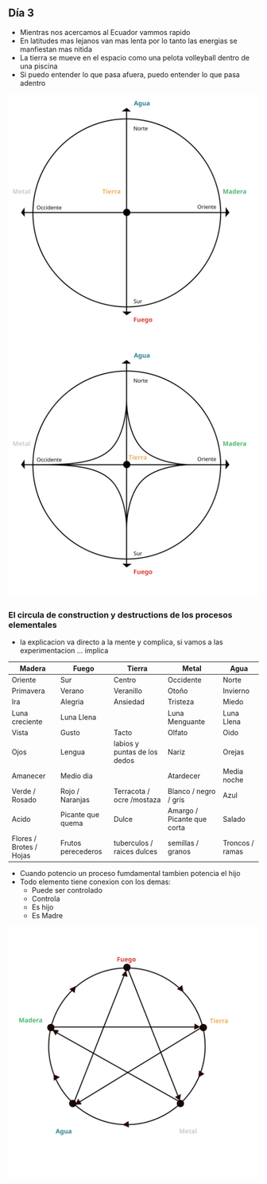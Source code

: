 ## Día 3

- Mientras nos acercamos al Ecuador vammos rapido
- En latitudes mas lejanos van mas lenta por lo tanto las energias se manfiestan mas nitida
- La tierra se mueve en el espacio como una pelota volleyball dentro de una piscina
- Si puedo entender lo que pasa afuera, puedo entender lo que pasa adentro

![](../assets/puntos-cardinales-linea.svg)
![](../assets/puntos-cardinales.svg)

### El circula de construction y destructions de los procesos elementales

- la explicacion va directo a la mente y complica, si vamos a las experimentacion ... implica

| Madera                  | Fuego              | Tierra                       | Metal                      | Agua            |
| ----------------------- | ------------------ | ---------------------------- | -------------------------- | --------------- |
| Oriente                 | Sur                | Centro                       | Occidente                  | Norte           |
| Primavera               | Verano             | Veranillo                    | Otoño                      | Invierno        |
| Ira                     | Alegria            | Ansiedad                     | Tristeza                   | Miedo           |
| Luna creciente          | Luna Llena         |                              | Luna Menguante             | Luna Llena      |
| Vista                   | Gusto              | Tacto                        | Olfato                     | Oido            |
| Ojos                    | Lengua             | labios y puntas de los dedos | Nariz                      | Orejas          |
| Amanecer                | Medio dia          |                              | Atardecer                  | Media noche     |
| Verde / Rosado          | Rojo / Naranjas    | Terracota / ocre /mostaza    | Blanco / negro / gris      | Azul            |
| Acido                   | Picante que quema  | Dulce                        | Amargo / Picante que corta | Salado          |
| Flores / Brotes / Hojas | Frutos perecederos | tuberculos / raices dulces   | semillas / granos          | Troncos / ramas |

- Cuando potencio un proceso fumdamental tambien potencia el hijo
- Todo elemento tiene conexion con los demas:
  - Puede ser controlado
  - Controla
  - Es hijo
  - Es Madre

![](../assets/construccion-destruccion.svg)

